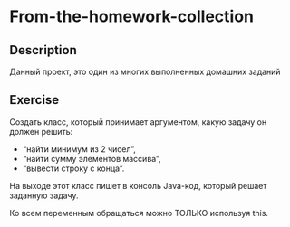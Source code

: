 # From-the-homework-collection
## Description
Данный проект, это один из многих выполненных домашних заданий
## Exercise
Создать класс, который принимает аргументом, какую задачу он должен решить:

- “найти минимум из 2 чисел”,
- “найти сумму элементов массива”,
- “вывести строку с конца”.

На выходе этот класс пишет в консоль Java-код, который решает заданную задачу.

Ко всем переменным обращаться можно ТОЛЬКО используя this.
